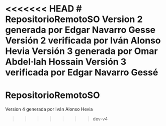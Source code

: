 <<<<<<< HEAD
﻿# RepositorioRemotoSO
Version 2 generada por Edgar Navarro Gesse
Versión 2 verificada por Iván Alonso Hevia
Versión 3 generada por Omar Abdel·lah Hossain
Versión 3 verificada por Edgar Navarro Gessé
=======
# RepositorioRemotoSO
Version 4 generada por Iván Alonso Hevia
>>>>>>> dev-v4
